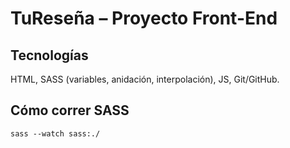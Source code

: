 # TuReseña – Proyecto Front-End

## Tecnologías
HTML, SASS (variables, anidación, interpolación), JS, Git/GitHub.

## Cómo correr SASS
`sass --watch sass:./`

